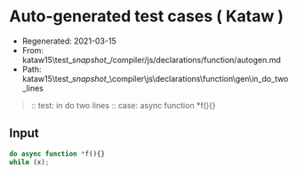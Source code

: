 # Auto-generated test cases ( Kataw )
- Regenerated: 2021-03-15
- From: kataw15\test\__snapshot__/compiler/js/declarations/function/autogen.md
- Path: kataw15\test\__snapshot__\compiler\js\declarations\function\gen\in_do_two_lines
> :: test: in do two lines
> :: case: async function *f(){}
## Input

`````js
do async function *f(){}
while (x);
`````
